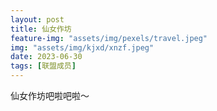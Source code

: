 ```yaml
---
layout: post
title: 仙女作坊
feature-img: "assets/img/pexels/travel.jpeg"
img: "assets/img/kjxd/xnzf.jpeg"
date: 2023-06-30
tags: [联盟成员]
---
```


仙女作坊吧啦吧啦～

